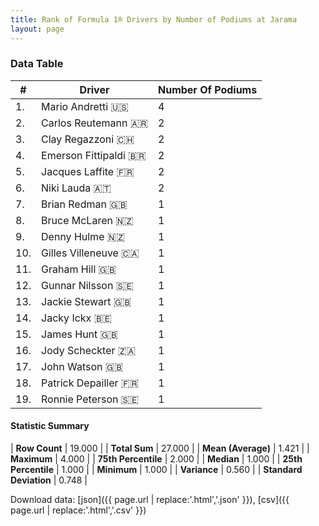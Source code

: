 ```yaml
---
title: Rank of Formula 1® Drivers by Number of Podiums at Jarama
layout: page
---
```


<canvas id="chart" width="400" height="180"></canvas>
<script>
var data = {
    "datasets": [
        {
            "backgroundColor": [
                "#f3a935",
                "#f3a935",
                "#f3a935",
                "#f3a935",
                "#f3a935",
                "#f3a935",
                "#f3a935",
                "#f3a935",
                "#f3a935",
                "#f3a935",
                "#f3a935",
                "#f3a935",
                "#f3a935",
                "#f3a935",
                "#f3a935",
                "#f3a935",
                "#f3a935",
                "#f3a935",
                "#f3a935"
            ],
            "borderColor": [
                "#f68639",
                "#f68639",
                "#f68639",
                "#f68639",
                "#f68639",
                "#f68639",
                "#f68639",
                "#f68639",
                "#f68639",
                "#f68639",
                "#f68639",
                "#f68639",
                "#f68639",
                "#f68639",
                "#f68639",
                "#f68639",
                "#f68639",
                "#f68639",
                "#f68639"
            ],
            "borderWidth": 1,
            "data": [
                4.0,
                2.0,
                2.0,
                2.0,
                2.0,
                2.0,
                1.0,
                1.0,
                1.0,
                1.0,
                1.0,
                1.0,
                1.0,
                1.0,
                1.0,
                1.0,
                1.0,
                1.0,
                1.0
            ],
            "label": "Number Of Podiums"
        }
    ],
    "labels": [
        "Mario Andretti",
        "Carlos Reutemann",
        "Clay Regazzoni",
        "Emerson Fittipaldi",
        "Jacques Laffite",
        "Niki Lauda",
        "Brian Redman",
        "Bruce McLaren",
        "Denny Hulme",
        "Gilles Villeneuve",
        "Graham Hill",
        "Gunnar Nilsson",
        "Jackie Stewart",
        "Jacky Ickx",
        "James Hunt",
        "Jody Scheckter",
        "John Watson",
        "Patrick Depailler",
        "Ronnie Peterson"
    ]
};
var options = {
  legend: {
    display: false
  },
  scales: {
    xAxes: [{
      ticks: {
        beginAtZero: true,
        maxRotation: 180,
        display: window.innerWidth > 800
      }
    }],
    yAxes: [{
      ticks: {
        beginAtZero: true
      }
    }]
  },
  onResize: function(chart, size) {
    chart.options.scales.xAxes[0].ticks.display = size.width > 800;
  }
};
var chart = new Chart("chart", {
    data: data,
    type: 'bar',
    options: options
});
</script>



### Data Table

| # | Driver | Number Of Podiums |
|--|--|--|
| 1. | Mario Andretti 🇺🇸 | 4 |
| 2. | Carlos Reutemann 🇦🇷 | 2 |
| 3. | Clay Regazzoni 🇨🇭 | 2 |
| 4. | Emerson Fittipaldi 🇧🇷 | 2 |
| 5. | Jacques Laffite 🇫🇷 | 2 |
| 6. | Niki Lauda 🇦🇹 | 2 |
| 7. | Brian Redman 🇬🇧 | 1 |
| 8. | Bruce McLaren 🇳🇿 | 1 |
| 9. | Denny Hulme 🇳🇿 | 1 |
| 10. | Gilles Villeneuve 🇨🇦 | 1 |
| 11. | Graham Hill 🇬🇧 | 1 |
| 12. | Gunnar Nilsson 🇸🇪 | 1 |
| 13. | Jackie Stewart 🇬🇧 | 1 |
| 14. | Jacky Ickx 🇧🇪 | 1 |
| 15. | James Hunt 🇬🇧 | 1 |
| 16. | Jody Scheckter 🇿🇦 | 1 |
| 17. | John Watson 🇬🇧 | 1 |
| 18. | Patrick Depailler 🇫🇷 | 1 |
| 19. | Ronnie Peterson 🇸🇪 | 1 |

#### Statistic Summary

| **Row Count** | 19.000 |
| **Total Sum** | 27.000 |
| **Mean (Average)** | 1.421 |
| **Maximum** | 4.000 |
| **75th Percentile** | 2.000 |
| **Median** | 1.000 |
| **25th Percentile** | 1.000 |
| **Minimum** | 1.000 |
| **Variance** | 0.560 |
| **Standard Deviation** | 0.748 |

Download data: [json]({{ page.url | replace:'.html','.json' }}), [csv]({{ page.url | replace:'.html','.csv' }})
